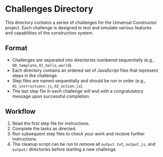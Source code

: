 # Challenges Directory

This directory contains a series of challenges for the Universal Constructor project. Each challenge is designed to test and simulate various features and capabilities of the construction system.

## Format

- Challenges are separated into directories numbered sequentially (e.g., `00_template`, `01_hello_world`).
- Each directory contains an ordered set of JavaScript files that represent steps in the challenge.
- Step files are named sequentially and should be run in order (e.g., `01_instructions.js`, `02_action.js`).
- The last step file in each challenge will end with a congratulatory message upon successful completion.

## Workflow

1. Read the first step file for instructions.
2. Complete the tasks as directed.
3. Run subsequent step files to check your work and receive further instructions.
4. The cleanup script can be run to remove all `output.txt`, `output.js`, and `output/` directories before starting a new challenge.

